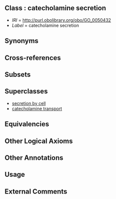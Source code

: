 
## Class : catecholamine secretion

 * *IRI* = http://purl.obolibrary.org/obo/GO_0050432
 * *Label* = catecholamine secretion

## Synonyms


## Cross-references


## Subsets


## Superclasses

 * [secretion by cell](../../GO/40/GO_0032940.md)
 * [catecholamine transport](../../GO/37/GO_0051937.md)

## Equivalencies


## Other Logical Axioms


## Other Annotations


## Usage


## External Comments

